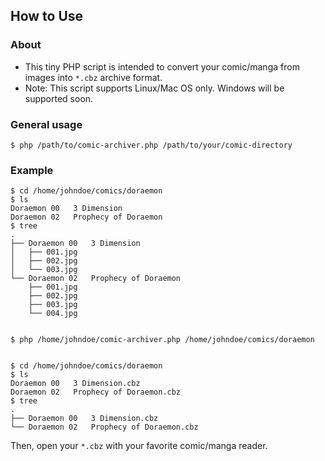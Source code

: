 ## How to Use


### About
- This tiny PHP script is intended to convert your comic/manga from images into `*.cbz` archive format.
- Note: This script supports Linux/Mac OS only. Windows will be supported soon.  

### General usage
```
$ php /path/to/comic-archiver.php /path/to/your/comic-directory
```

### Example
```
$ cd /home/johndoe/comics/doraemon
$ ls
Doraemon 00   3 Dimension
Doraemon 02   Prophecy of Doraemon
$ tree
.
├── Doraemon 00   3 Dimension
│   ├── 001.jpg
│   ├── 002.jpg
│   └── 003.jpg
└── Doraemon 02   Prophecy of Doraemon
    ├── 001.jpg
    ├── 002.jpg
    ├── 003.jpg
    └── 004.jpg


$ php /home/johndoe/comic-archiver.php /home/johndoe/comics/doraemon


$ cd /home/johndoe/comics/doraemon
$ ls
Doraemon 00   3 Dimension.cbz
Doraemon 02   Prophecy of Doraemon.cbz
$ tree
.
├── Doraemon 00   3 Dimension.cbz
└── Doraemon 02   Prophecy of Doraemon.cbz
```

Then, open your `*.cbz` with your favorite comic/manga reader.